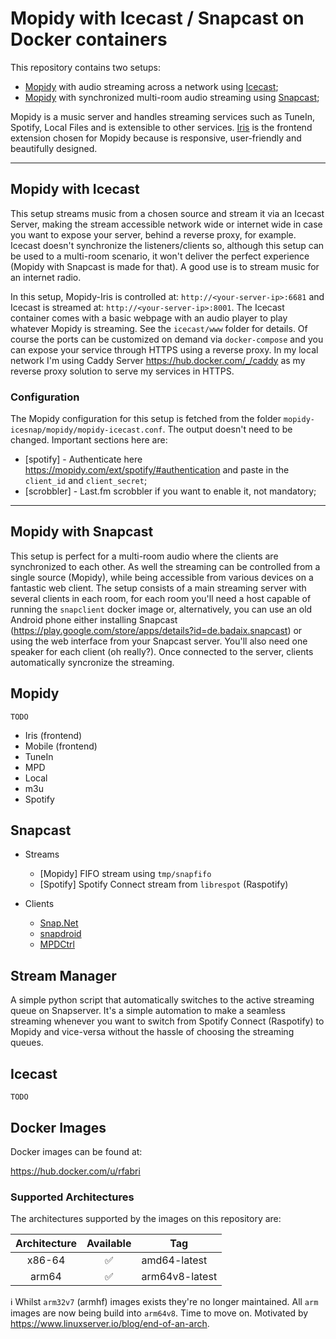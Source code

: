 # Mopidy with Icecast / Snapcast on Docker containers

This repository contains two setups:

- [Mopidy](https://github.com/mopidy/mopidy) with audio streaming across a network using [Icecast](https://gitlab.xiph.org/xiph/icecast-server/);
- [Mopidy](https://github.com/mopidy/mopidy) with synchronized multi-room audio streaming using [Snapcast](https://github.com/badaix/snapcast);

Mopidy is a music server and handles streaming services such as TuneIn, Spotify, Local Files and is extensible to other services. [Iris](https://github.com/jaedb/Iris) is the frontend extension chosen for Mopidy because is responsive, user-friendly and beautifully designed.

---

## Mopidy with Icecast

This setup streams music from a chosen source and stream it via an Icecast Server, making the stream accessible network wide or internet wide in case you want to expose your server, behind a reverse proxy, for example. Icecast doesn't synchronize the listeners/clients so, although this setup can be used to a multi-room scenario, it won't deliver the perfect experience (Mopidy with Snapcast is made for that). A good use is to stream music for an internet radio.

In this setup, Mopidy-Iris is controlled at: `http://<your-server-ip>:6681` and Icecast is streamed at: `http://<your-server-ip>:8001`. The Icecast container comes with a basic webpage with an audio player to play whatever Mopidy is streaming. See the `icecast/www` folder for details. Of course the ports can be customized on demand via `docker-compose` and you can expose your service through HTTPS using a reverse proxy. In my local network I'm using Caddy Server <https://hub.docker.com/_/caddy> as my reverse proxy solution to serve my services in HTTPS.

### Configuration

The Mopidy configuration for this setup is fetched from the folder `mopidy-icesnap/mopidy/mopidy-icecast.conf`. The output doesn't need to be changed. Important sections here are:

- [spotify] - Authenticate here <https://mopidy.com/ext/spotify/#authentication> and paste in the `client_id` and `client_secret`;
- [scrobbler] - Last.fm scrobbler if you want to enable it, not mandatory;

---

## Mopidy with Snapcast

This setup is perfect for a multi-room audio where the clients are synchronized to each other. As well the streaming can be controlled from a single source (Mopidy), while being accessible from various devices on a fantastic web client. The setup consists of a main streaming server with several clients in each room, for each room you'll need a host capable of running the `snapclient` docker image or, alternatively, you can use an old Android phone either installing Snapcast (<https://play.google.com/store/apps/details?id=de.badaix.snapcast>) or using the web interface from your Snapcast server. You'll also need one speaker for each client (oh really?).
Once connected to the server, clients automatically syncronize the streaming.

## Mopidy

`TODO`

- Iris (frontend)
- Mobile (frontend)
- TuneIn
- MPD
- Local
- m3u
- Spotify

## Snapcast

- Streams

  - [Mopidy] FIFO stream using `tmp/snapfifo`
  - [Spotify] Spotify Connect stream from `librespot` (Raspotify)

- Clients
  - [Snap.Net](https://github.com/stijnvdb88/Snap.Net)
  - [snapdroid](https://github.com/badaix/snapdroid)
  - [MPDCtrl](https://github.com/torum/MPDCtrl)

## Stream Manager

A simple python script that automatically switches to the active streaming queue on Snapserver. It's a simple automation to make a seamless streaming whenever you want to switch from Spotify Connect (Raspotify) to Mopidy and vice-versa without the hassle of choosing the streaming queues.

## Icecast

`TODO`

## Docker Images

Docker images can be found at:

<https://hub.docker.com/u/rfabri>

### Supported Architectures

The architectures supported by the images on this repository are:

| Architecture | Available | Tag             |
| :----------: | :-------: | --------------- |
|    x86-64    |    ✅     | amd64-latest   |
|    arm64     |    ✅     | arm64v8-latest |

:information_source: Whilst `arm32v7` (armhf) images exists they're no longer maintained. All `arm` images are now being build into `arm64v8`. Time to move on.
Motivated by <https://www.linuxserver.io/blog/end-of-an-arch>.
